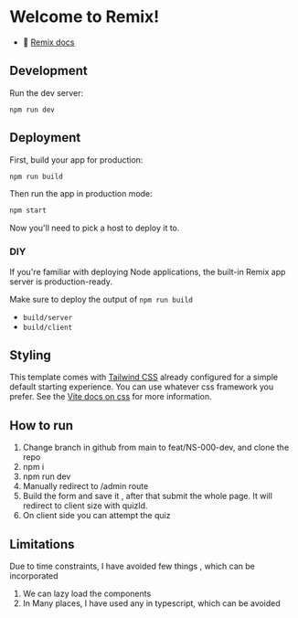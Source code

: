 # Welcome to Remix!

- 📖 [Remix docs](https://remix.run/docs)

## Development

Run the dev server:

```shellscript
npm run dev
```

## Deployment

First, build your app for production:

```sh
npm run build
```

Then run the app in production mode:

```sh
npm start
```

Now you'll need to pick a host to deploy it to.

### DIY

If you're familiar with deploying Node applications, the built-in Remix app server is production-ready.

Make sure to deploy the output of `npm run build`

- `build/server`
- `build/client`

## Styling

This template comes with [Tailwind CSS](https://tailwindcss.com/) already configured for a simple default starting experience. You can use whatever css framework you prefer. See the [Vite docs on css](https://vitejs.dev/guide/features.html#css) for more information.

## How to run

1. Change branch in github from main to feat/NS-000-dev, and clone the repo
2. npm i
3. npm run dev
4. Manually redirect to /admin route
5. Build the form and save it , after that submit the whole page. It will redirect to client size with quizId.
6. On client side you can attempt the quiz

## Limitations

Due to time constraints, I have avoided few things , which can be incorporated

1. We can lazy load the components
2. In Many places, I have used any in typescript, which can be avoided
